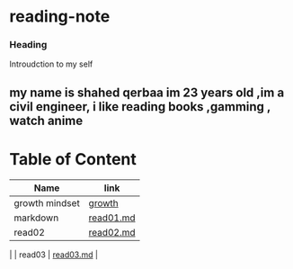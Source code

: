 # reading-note

### Heading 
Introudction to my self 
## my name is shahed qerbaa im 23 years old ,im a civil engineer, i like reading books ,gamming , watch anime

# Table of Content
| Name   | link  |
| ------------- | ------------- |
| growth mindset  | [growth](https://shahed-damer.github.io/reading-note/growth)   |
| markdown   | [read01.md]( https://shahed-damer.github.io/reading-note/read01) |
| read02  |  [read02.md]( https://shahed-damer.github.io/reading-note/read02)
  |
| read03  | [read03.md]( https://shahed-damer.github.io/reading-note/read03) 
  |


 




